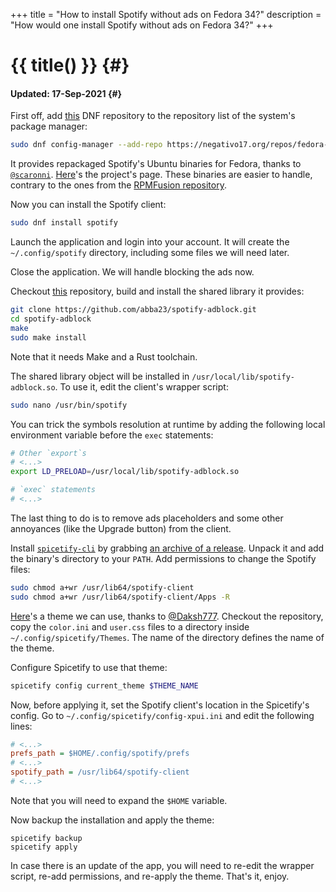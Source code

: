 +++
title = "How to install Spotify without ads on Fedora 34?"
description = "How would one install Spotify without ads on Fedora 34?"
+++

# {{ title() }} {#}
#### Updated: 17-Sep-2021 {#}


First off, add [this](https://negativo17.org/repos/fedora-spotify.repo) DNF repository to the repository list of the system's package manager:

```bash
sudo dnf config-manager --add-repo https://negativo17.org/repos/fedora-spotify.repo
```

It provides repackaged Spotify's Ubuntu binaries for Fedora, thanks to [`@scaronni`](https://github.com/scaronni). [Here](https://negativo17.org/spotify-client/)'s the project's page. These binaries are easier to handle, contrary to the ones from the [RPMFusion repository](https://docs.fedoraproject.org/en-US/quick-docs/installing-spotify/#_using_the_rpm_fusion_repository).

Now you can install the Spotify client:

```bash
sudo dnf install spotify
```

Launch the application and login into your account. It will create the `~/.config/spotify` directory, including some files we will need later.

Close the application. We will handle blocking the ads now.

Checkout [this](https://github.com/abba23/spotify-adblock) repository, build and install the shared library it provides:

```bash
git clone https://github.com/abba23/spotify-adblock.git
cd spotify-adblock
make
sudo make install
```

Note that it needs Make and a Rust toolchain.

The shared library object will be installed in `/usr/local/lib/spotify-adblock.so`. To use it, edit the client's wrapper script:

```bash
sudo nano /usr/bin/spotify
```

You can trick the symbols resolution at runtime by adding the following local environment variable before the `exec` statements:

```bash
# Other `export`s
# <...>
export LD_PRELOAD=/usr/local/lib/spotify-adblock.so

# `exec` statements
# <...>
```

The last thing to do is to remove ads placeholders and some other annoyances (like the Upgrade button) from the client.

Install [`spicetify-cli`](https://github.com/khanhas/spicetify-cli) by grabbing [an archive of a release](https://github.com/khanhas/spicetify-cli/releases). Unpack it and add the binary's directory to your `PATH`. Add permissions to change the Spotify files:

```bash
sudo chmod a+wr /usr/lib64/spotify-client
sudo chmod a+wr /usr/lib64/spotify-client/Apps -R
```

[Here](https://github.com/Daksh777/SpotifyNoPremium)'s a theme we can use, thanks to [@Daksh777](https://github.com/Daksh777). Checkout the repository, copy the `color.ini` and `user.css` files to a directory inside `~/.config/spicetify/Themes`. The name of the directory defines the name of the theme.

Configure Spicetify to use that theme:

```bash
spicetify config current_theme $THEME_NAME
```

Now, before applying it, set the Spotify client's location in the Spicetify's config. Go to `~/.config/spicetify/config-xpui.ini` and edit the following lines:

```ini
# <...>
prefs_path = $HOME/.config/spotify/prefs
# <...>
spotify_path = /usr/lib64/spotify-client
# <...>
```

Note that you will need to expand the `$HOME` variable.

Now backup the installation and apply the theme:

```
spicetify backup
spicetify apply
```

In case there is an update of the app, you will need to re-edit the wrapper script, re-add permissions, and re-apply the theme. That's it, enjoy.
